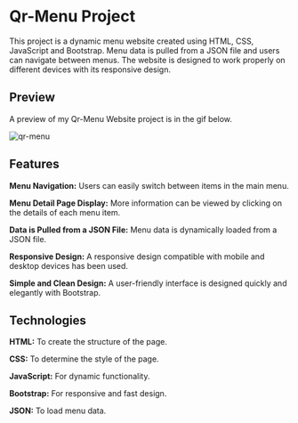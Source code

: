 # Qr-Menu Project

This project is a dynamic menu website created using HTML, CSS, JavaScript and Bootstrap. Menu data is pulled from a JSON file and users can navigate between menus. The website is designed to work properly on different devices with its responsive design.

## Preview

A preview of my Qr-Menu Website project is in the gif below.

![qr-menu](https://github.com/user-attachments/assets/453dca3e-a77b-428f-a065-72b075d0e522)

## Features

**Menu Navigation:** Users can easily switch between items in the main menu.

**Menu Detail Page Display:** More information can be viewed by clicking on the details of each menu item.

**Data is Pulled from a JSON File:** Menu data is dynamically loaded from a JSON file.

**Responsive Design:** A responsive design compatible with mobile and desktop devices has been used.

**Simple and Clean Design:** A user-friendly interface is designed quickly and elegantly with Bootstrap.

## Technologies

**HTML:** To create the structure of the page.

**CSS:** To determine the style of the page.

**JavaScript:** For dynamic functionality.

**Bootstrap:** For responsive and fast design.

**JSON:** To load menu data.
